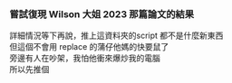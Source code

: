 ### 嘗試復現 Wilson 大姐 2023 那篇論文的結果  
詳細情況等下再說，推上這資料夾的script 都不是什麼新東西  
但這個不會用 replace 的蒲仔他媽的快要鼠了  
旁邊有人在吵架，我怕他衝來爆炒我的電腦   
所以先推個
